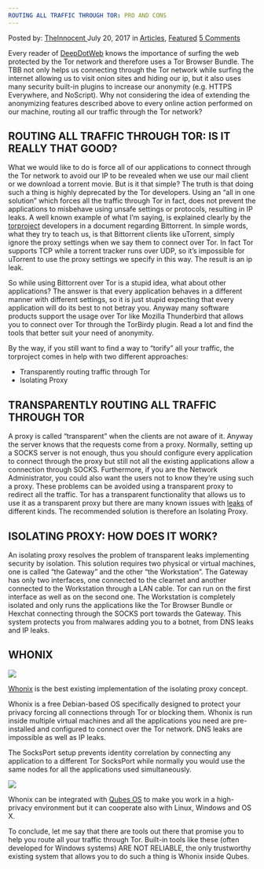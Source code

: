 ```yaml
---
ROUTING ALL TRAFFIC THROUGH TOR: PRO AND CONS
---
```

<article class="post-listing post-21415 post type-post status-publish format-standard has-post-thumbnail hentry category-deepdot-news tag-cons tag-pro tag-routing tag-tor tag-traffic">
    <div class="post-inner">
    <p class="post-meta">
    <span>Posted by: <a href="https://www.deepdotweb.com/author/theinnocent/" title="">TheInnocent </a></span>
    <span>July 20, 2017</span>
    <span>in <a href="https://www.deepdotweb.com/category/articles/" rel="category tag">Articles</a>, <a href="https://www.deepdotweb.com/category/deepdot-news/" rel="category tag">Featured</a></span>
    <span><a href="https://www.deepdotweb.com/2017/07/20/routing-traffic-tor-pro-cons/#comments">5 Comments</a></span>
    </p>
    <div class="clear"></div>
    <div class="entry">
    <p>Every reader of <a href="https://www.deepdotweb.com">DeepDotWeb</a> knows the importance of surfing the web protected by the Tor network and therefore uses a Tor Browser Bundle. The TBB not only helps us connecting through the Tor network while surfing the internet allowing us to visit onion sites and hiding our ip, but it also uses many security built-in plugins to increase our anonymity (e.g. HTTPS Everywhere, and NoScript). Why not considering the idea of extending the anonymizing features described above to every online action performed on our machine, routing all our traffic through the Tor network?</p>
    <h2>ROUTING ALL TRAFFIC THROUGH TOR: IS IT REALLY THAT GOOD?</h2>
    <p>What we would like to do is force all of our applications to connect through the Tor network to avoid our IP to be revealed when we use our mail client or we download a torrent movie. But is it that simple? The truth is that doing such a thing is highly deprecated by the Tor developers. Using an “all in one solution” which forces all the traffic through Tor in fact, does not prevent the applications to misbehave using unsafe settings or protocols, resulting in IP leaks. A well known example of what I’m saying, is explained clearly by the <a href="https://blog.torproject.org/blog/bittorrent-over-tor-isnt-good-idea">torproject</a> developers in a document regarding Bittorrent. In simple words, what they try to teach us, is that Bittorrent clients like uTorrent, simply ignore the proxy settings when we say them to connect over Tor. In fact Tor supports TCP while a torrent tracker runs over UDP, so it’s impossible for uTorrent to use the proxy settings we specify in this way. The result is an ip leak.</p>
    <p>So while using Bittorrent over Tor is a stupid idea, what about other applications? The answer is that every application behaves in a different manner with different settings, so it is just stupid expecting that every application will do its best to not betray you. Anyway many software products support the usage over Tor like Mozilla Thunderbird that allows you to connect over Tor through the TorBirdy plugin. Read a lot and find the tools that better suit your need of anonymity.</p>
    <p>By the way, if you still want to find a way to “torify” all your traffic, the torproject comes in help with two different approaches:</p>
    <ul>
    <li>Transparently routing traffic through Tor</li>
    <li>Isolating Proxy</li>
    </ul>
    <h2>TRANSPARENTLY ROUTING ALL TRAFFIC THROUGH TOR</h2>
    <p>A proxy is called “transparent” when the clients are not aware of it. Anyway the server knows that the requests come from a proxy. Normally, setting up a SOCKS server is not enough, thus you should configure every application to connect through the proxy but still not all the existing applications allow a connection through SOCKS. Furthermore, if you are the Network Administrator, you could also want the users not to know they’re using such a proxy. These problems can be avoided using a transparent proxy to redirect all the traffic. Tor has a transparent functionality that allows us to use it as a transparent proxy but there are many known issues with <a href="https://lists.torproject.org/pipermail/tor-talk/2013-April/027709.html">leaks</a> of different kinds. The recommended solution is therefore an Isolating Proxy.</p>
    <h2>ISOLATING PROXY: HOW DOES IT WORK?</h2>
    <p>An isolating proxy resolves the problem of transparent leaks implementing security by isolation. This solution requires two physical or virtual machines, one is called “the Gateway” and the other “the Workstation”. The Gateway has only two interfaces, one connected to the clearnet and another connected to the Workstation through a LAN cable. Tor can run on the first interface as well as on the second one. The Workstation is completely isolated and only runs the applications like the Tor Browser Bundle or Hexchat connecting through the SOCKS port towards the Gateway. This system protects you from malwares adding you to a botnet, from DNS leaks and IP leaks.</p>
    <h2>WHONIX</h2>
    <p><img class="wp-image-21419 aligncenter" src="https://www.deepdotweb.com/wp-content/uploads/2017/07/word-image-22.png" srcset="https://www.deepdotweb.com/wp-content/uploads/2017/07/word-image-22.png 800w, https://www.deepdotweb.com/wp-content/uploads/2017/07/word-image-22-300x161.png 300w" sizes="(max-width: 800px) 100vw, 800px" /></p>
    <p><a href="https://www.deepdotweb.com/2014/06/13/simple-whonix-installation-tutorial/">Whonix</a> is the best existing implementation of the isolating proxy concept.</p>
    <p>Whonix is a free Debian-based OS specifically designed to protect your privacy forcing all connections through Tor or blocking them. Whonix is run inside multiple virtual machines and all the applications you need are pre-installed and configured to connect over the Tor network. DNS leaks are impossible as well as IP leaks.</p>
    <p>The SocksPort setup prevents identity correlation by connecting any application to a different Tor SocksPort while normally you would use the same nodes for all the applications used simultaneously.</p>
    <p><img class="wp-image-21420 aligncenter" src="https://www.deepdotweb.com/wp-content/uploads/2017/07/word-image-23.png" srcset="https://www.deepdotweb.com/wp-content/uploads/2017/07/word-image-23.png 500w, https://www.deepdotweb.com/wp-content/uploads/2017/07/word-image-23-232x300.png 232w" sizes="(max-width: 500px) 100vw, 500px" /></p>
    <p>Whonix can be integrated with <a href="https://www.deepdotweb.com/2016/03/12/does-qube-os-has-a-leak-hole/">Qubes OS</a> to make you work in a high-privacy environment but it can cooperate also with Linux, Windows and OS X.</p>
    <p>To conclude, let me say that there are tools out there that promise you to help you route all your traffic through Tor. Built-in tools like these (often developed for Windows systems) ARE NOT RELIABLE, the only trustworthy existing system that allows you to do such a thing is Whonix inside Qubes.</p>
    </div>
    <span style="display:none"><a href="https://www.deepdotweb.com/tag/cons/" rel="tag">cons</a> <a href="https://www.deepdotweb.com/tag/pro/" rel="tag">pro</a> <a href="https://www.deepdotweb.com/tag/routing/" rel="tag">routing</a> <a href="https://www.deepdotweb.com/tag/tor/" rel="tag">tor</a> <a href="https://www.deepdotweb.com/tag/traffic/" rel="tag">traffic</a></span> <span style="display:none" class="updated">2017-07-20</span>
    <div style="display:none" class="vcard author" itemprop="author" itemscope itemtype="http://schema.org/Person"><strong class="fn" itemprop="name"><a href="https://www.deepdotweb.com/author/theinnocent/" title="Posts by TheInnocent" rel="author">TheInnocent</a></strong></div>
    </div>
</article>

